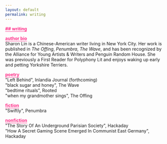 ```yaml
---
layout: default
permalink: writing
---
```


<b class="t-hackcss-pop" style="color:#ff2e88;border-bottom:1px solid #ff2e88;">## writing</b>

<b class="t-hackcss-pop" style="color:#ff2e88;border-bottom:1px solid #ff2e88;">author bio</b><br/>
Sharon Lin is a Chinese-American writer living in New York City. Her work is published in <i>The Offing</i>, <i>Penumbra</i>, <i>The Wave</i>, and has been recognized by the Alliance for Young Artists & Writers and Penguin Random House. She was previously a First Reader for Polyphony Lit and enjoys waking up early and petting Yorkshire Terriers. 

<b class="t-hackcss-pop" style="color:#ff2e88;border-bottom:1px solid #ff2e88;">poetry</b><br/>
"Left Behind", Inlandia Journal (forthcoming)<br/>
"black sugar and honey", The Wave<br/>
"bedtime rituals", Rooted<br/>
"when my grandmother sings", The Offing<br/>

<b class="t-hackcss-pop" style="color:#ff2e88;border-bottom:1px solid #ff2e88;">fiction</b><br/>
"Swiftly", Penumbra<br/>

<b class="t-hackcss-pop" style="color:#ff2e88;border-bottom:1px solid #ff2e88;">nonfiction</b><br/>
"The Story Of An Underground Parisian Society", Hackaday<br/>
"How A Secret Gaming Scene Emerged In Communist East Germany", Hackaday<br/>
